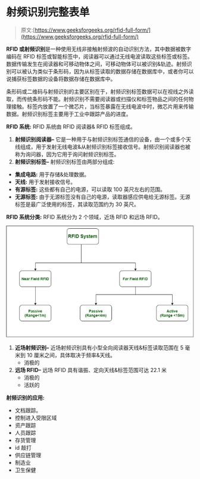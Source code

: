 # 射频识别完整表单

> 原文:[https://www.geeksforgeeks.org/rfid-full-form/](https://www.geeksforgeeks.org/rfid-full-form/)

**RFID 或射频识别**是一种使用无线非接触射频波的自动识别方法，其中数据被数字编码在 RFID 标签或智能标签中，阅读器可以通过无线电波读取这些标签或标签。数据传输发生在阅读器和可移动物体之间，可移动物体可以被识别&轨迹。射频识别可以被认为类似于条形码，因为从标签读取的数据存储在数据库中，或者你可以说捕获标签数据的设备将数据存储在数据库中。

条形码或二维码与射频识别的主要区别在于，射频识别标签数据可以在视线之外读取，而传统条形码不能。射频识别不需要阅读器或扫描仪和标签物品之间的任何物理接触。标签内放置了一个微芯片，当标签暴露在无线电波中时，微芯片用来传输数据。射频识别标签主要用于工业中跟踪产品的进度。

**RFID 系统:**
RFID 系统由 RFID 阅读器& RFID 标签组成。

1.  **射频识别阅读器–**
    它是一种用于与射频识别标签通信的设备，由一个或多个天线组成，用于发射无线电波&从射频识别标签接收信号。射频识别阅读器也被称为询问器，因为它用于询问射频识别标签。
2.  **射频识别标签–**
    射频识别标签由两部分组成:

*   **集成电路:**
    用于存储&处理数据。
*   **天线:**
    用于发射接收信号。
*   **有源标签:**
    这些都有自己的电源，可以读取 100 英尺左右的范围。
*   **无源标签:**
    由于无源标签没有自己的电源，读取器感应供电给无源标签。无源标签是最广泛使用的标签，其读取范围约为 30 英尺。

**RFID 系统分类:**
RFID 系统分为 2 个领域，近场 RFID 和远场 RFID。

![](img/ce32fde4ea3639143c8651478a8e3592.png)

1.  **近场射频识别–**
    近场射频识别具有小型全向阅读器天线&标签读取范围在 5 毫米到 10 厘米之间，具体取决于频率&天线。
    *   消极的
2.  **远场 RFID–**
    远场 RFID 具有谐振、定向天线&标签范围可达 22.1 米
    *   消极的
    *   活跃的

**射频识别的应用:**

*   文档跟踪。
*   控制进入受限区域
*   资产跟踪
*   人员跟踪
*   存货管理
*   id 敲打
*   供应链管理
*   制造业
*   卫生保健